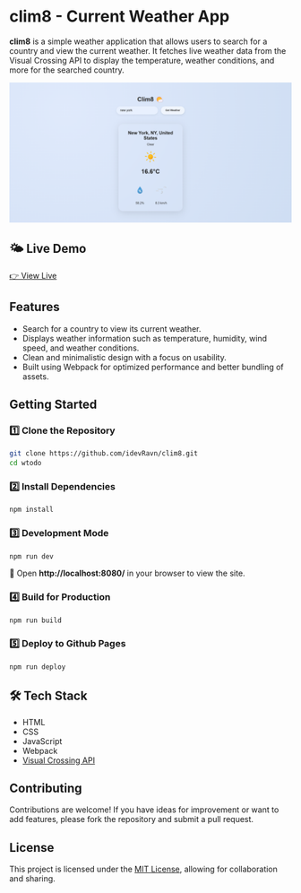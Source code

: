 # clim8 - Current Weather App

**clim8** is a simple weather application that allows users to search for a country and view the current weather. It fetches live weather data from the Visual Crossing API to display the temperature, weather conditions, and more for the searched country.

![clim8 Preview](./src/preview.png)

## 🌤️ Live Demo

[👉 View Live](https://idevRavn.github.io/clim8)

## Features

- Search for a country to view its current weather.
- Displays weather information such as temperature, humidity, wind speed, and weather conditions.
- Clean and minimalistic design with a focus on usability.
- Built using Webpack for optimized performance and better bundling of assets.

## Getting Started

### 1️⃣ Clone the Repository

```bash
git clone https://github.com/idevRavn/clim8.git
cd wtodo
```

### 2️⃣ Install Dependencies

```bash
npm install
```

### 3️⃣ Development Mode

```bash
npm run dev
```

📌 Open **http://localhost:8080/** in your browser to view the site.

### **4️⃣ Build for Production**

```bash
npm run build
```

### **5️⃣ Deploy to Github Pages**

```bash
npm run deploy
```

## 🛠️ Tech Stack

- HTML
- CSS
- JavaScript
- Webpack
- [Visual Crossing API](https://www.visualcrossing.com/)

## Contributing

Contributions are welcome! If you have ideas for improvement or want to add features, please fork the repository and submit a pull request.

## License

This project is licensed under the [MIT License](LICENSE), allowing for collaboration and sharing.
